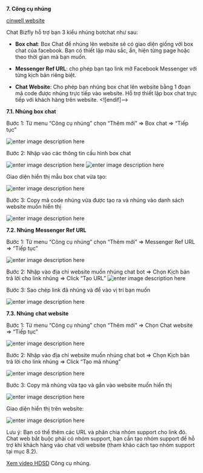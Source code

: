  **7. Công cụ nhúng**

[cinwell website](https://www.youtube.com/embed/2pSwtgemlBY ':include :type=iframe width=100% height=400px')

Chat Bizfly hỗ trợ bạn 3 kiểu nhúng botchat như sau:

- **Box chat**: Box Chat để nhúng lên website sẽ có giao diện giống với box chat của facebook. Bạn có thiết lập màu sắc, ẩn, hiện từng page hoặc theo thời gian mà bạn muốn.

- **Messenger Ref URL**: cho phép bạn tạo link mở Facebook Messenger với từng kịch bản riêng biệt.

- **Chat Website**: Cho phép bạn nhúng box chat lên website bằng 1 đoạn mã code được nhúng trực tiếp vào website. Hỗ trợ thiết lập box chat trực tiếp với khách hàng trên website.
<![endif]-->

**7.1. Nhúng box chat**

Bước 1:  Từ menu “Công cụ nhúng” chọn “Thêm mới” => Box chat => “Tiếp tục”

![enter image description here](https://static8.muarecdn.com/original/muare/images/2019/11/19/5384250_88.png)

Bước 2:  Nhập vào các thông tin  cấu hình box chat

![enter image description here](https://static8.muarecdn.com/original/muare/images/2019/11/19/5384260_89.png)
![enter image description here](https://static8.muarecdn.com/original/muare/images/2019/11/19/5384270_90.png)

Giao diện hiển thị mẫu box chat vừa tạo:

![enter image description here](https://static8.muarecdn.com/original/muare/images/2019/11/19/5384271_91.png)

Bước 3: Copy mã code nhúng vừa được tạo ra và nhúng vào danh sách website muốn hiển thị

![enter image description here](https://static8.muarecdn.com/original/muare/images/2019/11/19/5384303_92.png)

**7.2. Nhúng** **Messenger Ref URL**

Bước 1:  Từ menu “Công cụ nhúng” chọn “Thêm mới” => Messenger Ref URL => “Tiếp tục”

![enter image description here](https://static8.muarecdn.com/original/muare/images/2019/11/19/5384311_93.png)

Bước 2: Nhập vào địa chỉ website muốn nhúng chat bot => Chọn Kịch bản trả lời cho link nhúng => Click “Tạo URL”
![enter image description here](https://static8.muarecdn.com/original/muare/images/2019/11/19/5384312_94.png)

Bước 3: Sao chép link đã nhúng và để vào vị trí bạn muốn

![enter image description here](https://static8.muarecdn.com/original/muare/images/2019/11/19/5384313_95.png)

 **7.3. Nhúng** **chat website**

Bước 1:  Từ menu “Công cụ nhúng” chọn “Thêm mới” => Chọn Chat website => “Tiếp tục”

![enter image description here](https://static8.muarecdn.com/original/muare/images/2019/11/19/5384352_96.png)

Bước 2: Nhập vào địa chỉ website muốn nhúng chat bot => Chọn Kịch bản trả lời cho link nhúng => Click “Tạo mã nhúng”

![enter image description here](https://static8.muarecdn.com/original/muare/images/2020/07/02/5652156_49.png)

Bước 3: Copy mã nhúng vừa tạo và gắn vào website muốn hiển thị

![enter image description here](https://static8.muarecdn.com/original/muare/images/2019/11/19/5384359_98.png)

Giao diện hiển thị trên website:

![enter image description here](https://static8.muarecdn.com/original/muare/images/2019/11/19/5384361_99.png)

Lưu ý: Bạn có thể thêm các URL và phân chia nhóm support cho link đó. Chat web bắt buộc phải có nhóm support, bạn cần tạo nhóm support để hỗ trợ khi khách hàng vào chat với website (tham khảo cách tạo nhóm support tại mục 8.2).

[Xem video HDSD](https://youtu.be/2pSwtgemlBY?list=PLYQfkp8M9WLWe-uVRzY8PaKyo_k5NO2l7) Công cụ nhúng.

